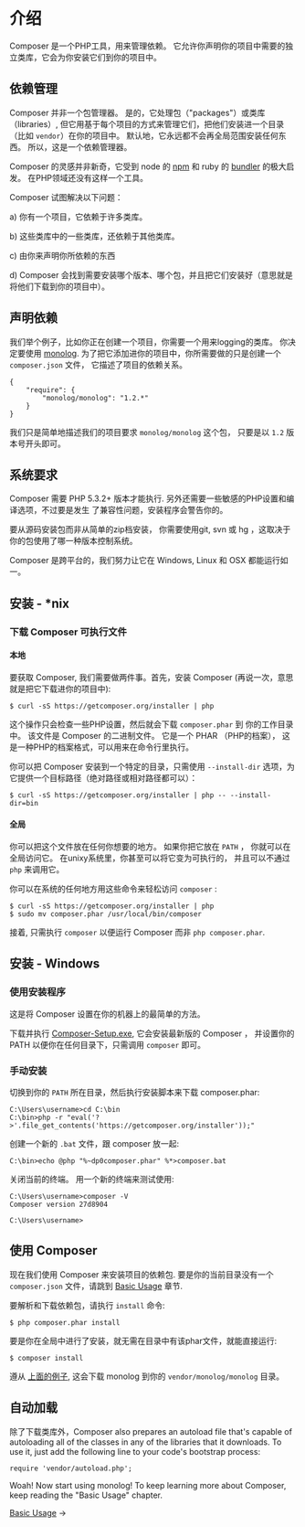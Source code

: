# 介绍

Composer 是一个PHP工具，用来管理依赖。 它允许你声明你的项目中需要的独立类库，它会为你安装它们到你的项目中。

## 依赖管理

Composer 并非一个包管理器。 是的，它处理包（"packages"）或类库（libraries）, 
但它用基于每个项目的方式来管理它们，把他们安装进一个目录（比如 `vendor`）在你的项目中。
默认地，它永远都不会再全局范围安装任何东西。
所以，这是一个依赖管理器。

Composer 的灵感并非新奇，它受到 node 的 [npm](http://npmjs.org/)
和 ruby 的 [bundler](http://gembundler.com/) 的极大启发。 在PHP领域还没有这样一个工具。

Composer 试图解决以下问题：

a) 你有一个项目，它依赖于许多类库。

b) 这些类库中的一些类库，还依赖于其他类库。

c) 由你来声明你所依赖的东西

d) Composer 会找到需要安装哪个版本、哪个包，并且把它们安装好（意思就是将他们下载到你的项目中）。

## 声明依赖

我们举个例子，比如你正在创建一个项目，你需要一个用来logging的类库。
你决定要使用 [monolog](https://github.com/Seldaek/monolog). 
为了把它添加进你的项目中，你所需要做的只是创建一个 `composer.json` 文件，
它描述了项目的依赖关系。

    {
        "require": {
            "monolog/monolog": "1.2.*"
        }
    }

我们只是简单地描述我们的项目要求 `monolog/monolog` 这个包，
只要是以 `1.2` 版本号开头即可。

## 系统要求

Composer 需要 PHP 5.3.2+ 版本才能执行. 另外还需要一些敏感的PHP设置和编译选项，不过要是发生
了兼容性问题，安装程序会警告你的。

要从源码安装包而非从简单的zip档安装，
你需要使用git, svn 或 hg ，这取决于你的包使用了哪一种版本控制系统。

Composer 是跨平台的，我们努力让它在 Windows,
Linux 和 OSX 都能运行如一。

## 安装 - *nix

### 下载 Composer 可执行文件

#### 本地

要获取 Composer, 我们需要做两件事。首先，安装
Composer (再说一次，意思就是把它下载进你的项目中):

    $ curl -sS https://getcomposer.org/installer | php

这个操作只会检查一些PHP设置，然后就会下载 `composer.phar` 到
你的工作目录中。 该文件是 Composer 的二进制文件。 它是一个 PHAR （PHP的档案），
这是一种PHP的档案格式，可以用来在命令行里执行。

你可以把 Composer 安装到一个特定的目录，只需使用 `--install-dir`
选项，为它提供一个目标路径（绝对路径或相对路径都可以）：

    $ curl -sS https://getcomposer.org/installer | php -- --install-dir=bin

#### 全局

你可以把这个文件放在任何你想要的地方。
如果你把它放在 `PATH` ，
你就可以在全局访问它。 在unixy系统里，你甚至可以将它变为可执行的，
并且可以不通过 `php` 来调用它。

你可以在系统的任何地方用这些命令来轻松访问 `composer` :

    $ curl -sS https://getcomposer.org/installer | php
    $ sudo mv composer.phar /usr/local/bin/composer

接着, 只需执行 `composer` 以便运行 Composer 而非 `php composer.phar`.

## 安装 - Windows

### 使用安装程序

这是将 Composer 设置在你的机器上的最简单的方法。

下载并执行 [Composer-Setup.exe](https://getcomposer.org/Composer-Setup.exe),
它会安装最新版的 Composer ， 并设置你的 PATH 以便你在任何目录下，只需调用 `composer` 
即可。

### 手动安装

切换到你的 `PATH` 所在目录，然后执行安装脚本来下载
composer.phar:

    C:\Users\username>cd C:\bin
    C:\bin>php -r "eval('?>'.file_get_contents('https://getcomposer.org/installer'));"

创建一个新的 `.bat` 文件，跟 composer 放一起:

    C:\bin>echo @php "%~dp0composer.phar" %*>composer.bat

关闭当前的终端。 用一个新的终端来测试使用:

    C:\Users\username>composer -V
    Composer version 27d8904

    C:\Users\username>

## 使用 Composer

现在我们使用 Composer 来安装项目的依赖包. 
要是你的当前目录没有一个 `composer.json` 文件，请跳到
[Basic Usage](01-basic-usage.md) 章节.

要解析和下载依赖包，请执行 `install` 命令:

    $ php composer.phar install

要是你在全局中进行了安装，就无需在目录中有该phar文件，就能直接运行:

    $ composer install

遵从 [上面的例子](#declaring-dependencies), 
这会下载 monolog 到你的 `vendor/monolog/monolog` 目录。

## 自动加载

除了下载类库外，Composer also prepares an autoload file that's
capable of autoloading all of the classes in any of the libraries that it
downloads. To use it, just add the following line to your code's bootstrap
process:

    require 'vendor/autoload.php';

Woah! Now start using monolog! To keep learning more about Composer, keep
reading the "Basic Usage" chapter.

[Basic Usage](01-basic-usage.md) &rarr;
